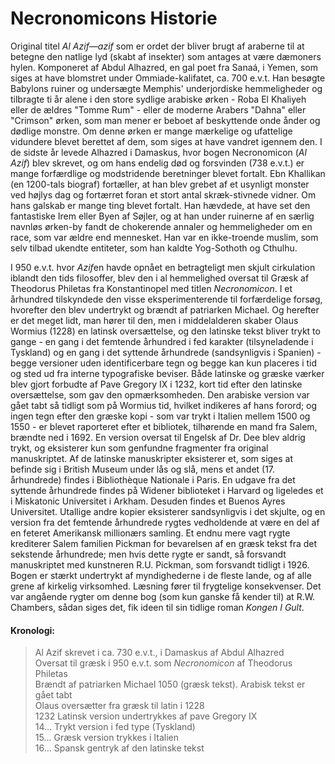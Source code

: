 # Necronomicons Historie

Original titel *Al Azif—azif* som er ordet der bliver brugt af araberne til at betegne den natlige lyd (skabt af insekter) som antages at være dæmoners hylen. Komponeret af Abdul Alhazred, en gal poet fra Sanaá, i Yemen, som siges at have blomstret under Ommiade-kalifatet, ca. 700 e.v.t. Han besøgte Babylons ruiner og undersægte Memphis' underjordiske hemmeligheder og tilbragte ti år alene i den store sydlige arabiske ørken - Roba El Khaliyeh eller de ældres "Tomme Rum" - eller de moderne Arabers "Dahna" eller "Crimson" ørken, som man mener er beboet af beskyttende onde ånder og dødlige monstre. Om denne ørken er mange mærkelige og ufattelige vidundere blevet berettet af dem, som siges at have vandret igennem den. I de sidste år levede Alhazred i Damaskus, hvor bogen Necronomicon (*Al Azif*) blev skrevet, og om hans endelig død og forsvinden (738 e.v.t.) er mange forfærdlige og modstridende beretninger blevet fortalt. Ebn Khallikan (en 1200-tals  biograf) fortæller, at han blev grebet af et usynligt monster ved højlys dag og fortærret foran et stort antal skræk-stivnede vidner. Om hans galskab er mange ting blevet fortalt. Han hævdede, at have set den fantastiske Irem eller Byen af Søjler, og at han under ruinerne af en særlig navnløs ørken-by fandt de chokerende annaler og hemmeligheder om en race, som var ældre end mennesket. Han var en ikke-troende muslim, som selv tilbad ukendte entiteter, som han kaldte Yog-Sothoth og Cthulhu. 

I 950 e.v.t. hvor *Azif*en havde opnået en betragteligt men skjult cirkulation iblandt den tids filosoffer, blev den i al hemmelighed oversat til Græsk af Theodorus Philetas fra Konstantinopel med titlen *Necronomicon*. I et århundred tilskyndede den visse eksperimenterende til forfærdelige forsøg, hvorefter den blev undertrykt og brændt af patriarken Michael. Og herefter er det meget lidt, man hører til den, men i middelalderen skaber Olaus Wormius (1228) en latinsk oversættelse, og den latinske tekst bliver trykt to gange - en gang i det femtende århundred i fed karakter (tilsyneladende i Tyskland) og en gang i det syttende århundrede (sandsynligvis i Spanien) - begge versioner uden identificerbare tegn og begge kan kun placeres i tid og sted ud fra interne typografiske beviser. Både latinske og græske værker blev gjort forbudte af Pave Gregory IX i 1232, kort tid efter den latinske oversættelse, som gav den opmærksomheden. Den arabiske version var gået tabt så tidligt som på Wormius tid, hvilket indikeres af hans forord; og ingen tegn efter den græske kopi - som var trykt i Italien mellem 1500 og 1550 - er blevet raporteret efter et bibliotek, tilhørende en mand fra Salem, brændte ned i 1692. En version oversat til Engelsk af Dr. Dee blev aldrig trykt, og eksisterer kun som genfundne fragmenter fra original manuskriptet. Af de latinske manuskripter eksisterer et, som siges at befinde sig i British Museum under lås og slå, mens et andet (17. århundrede) findes i Bibliothèque Nationale i Paris. En udgave fra det syttende århundrede findes på Widener biblioteket i Harvard og ligeledes et i Miskatonic Universitet i Arkham. Desuden findes et Buenos Ayres Universitet. Utallige andre kopier eksisterer sandsynligvis i det skjulte, og en version fra det femtende århundrede rygtes vedholdende at være en del af en feteret Amerikansk millionærs samling. Et endnu mere vagt rygte krediterer Salem familien Pickman for bevarelsen af en græsk tekst fra det sekstende århundrede; men hvis dette rygte er sandt, så forsvandt manuskriptet med kunstneren R.U. Pickman, som forsvandt tidligt i 1926. Bogen er stærkt undertrykt af myndighederne i de fleste lande, og af alle grene af kirkelig virksomhed. Læsning fører til frygtelige konsekvenser. Det var angående rygter om denne bog (som kun ganske få kender til) at R.W. Chambers, sådan siges det, fik ideen til sin tidlige roman *Kongen I Gult*. 

#### Kronologi: 

> Al Azif skrevet i ca. 730 e.v.t., i Damaskus af Abdul Alhazred  
> Oversat til græsk i 950 e.v.t. som *Necronomicon* af Theodorus Philetas  
> Brændt af patriarken Michael 1050 (græsk tekst). Arabisk tekst er gået tabt  
> Olaus oversætter fra græsk til latin i 1228   
> 1232 Latinsk version undertrykkes af pave Gregory IX  
> 14... Trykt version i fed type (Tyskland)  
> 15... Græsk version trykkes i Italien  
> 16... Spansk gentryk af den latinske tekst  



